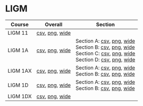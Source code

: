 # LIGM

| Course | Overall | Section |
| ------ | ------- | ------- |
| LIGM 11 | [csv](https://github.com/UCSD-Historical-Enrollment-Data/2025Fall/blob/main/overall/LIGM%2011.csv), [png](https://raw.githubusercontent.com/UCSD-Historical-Enrollment-Data/2025Fall/main/plot_overall/LIGM%2011.png), [wide](https://raw.githubusercontent.com/UCSD-Historical-Enrollment-Data/2025Fall/main/plot_overall_wide/LIGM%2011.png) |  |
| LIGM 1A | [csv](https://github.com/UCSD-Historical-Enrollment-Data/2025Fall/blob/main/overall/LIGM%201A.csv), [png](https://raw.githubusercontent.com/UCSD-Historical-Enrollment-Data/2025Fall/main/plot_overall/LIGM%201A.png), [wide](https://raw.githubusercontent.com/UCSD-Historical-Enrollment-Data/2025Fall/main/plot_overall_wide/LIGM%201A.png) | Section A: [csv](https://github.com/UCSD-Historical-Enrollment-Data/2025Fall/blob/main/section/LIGM%201A_A.csv), [png](https://raw.githubusercontent.com/UCSD-Historical-Enrollment-Data/2025Fall/main/plot_section/LIGM%201A_A.png), [wide](https://raw.githubusercontent.com/UCSD-Historical-Enrollment-Data/2025Fall/main/plot_section_wide/LIGM%201A_A.png)<br>Section B: [csv](https://github.com/UCSD-Historical-Enrollment-Data/2025Fall/blob/main/section/LIGM%201A_B.csv), [png](https://raw.githubusercontent.com/UCSD-Historical-Enrollment-Data/2025Fall/main/plot_section/LIGM%201A_B.png), [wide](https://raw.githubusercontent.com/UCSD-Historical-Enrollment-Data/2025Fall/main/plot_section_wide/LIGM%201A_B.png)<br>Section C: [csv](https://github.com/UCSD-Historical-Enrollment-Data/2025Fall/blob/main/section/LIGM%201A_C.csv), [png](https://raw.githubusercontent.com/UCSD-Historical-Enrollment-Data/2025Fall/main/plot_section/LIGM%201A_C.png), [wide](https://raw.githubusercontent.com/UCSD-Historical-Enrollment-Data/2025Fall/main/plot_section_wide/LIGM%201A_C.png)<br>Section D: [csv](https://github.com/UCSD-Historical-Enrollment-Data/2025Fall/blob/main/section/LIGM%201A_D.csv), [png](https://raw.githubusercontent.com/UCSD-Historical-Enrollment-Data/2025Fall/main/plot_section/LIGM%201A_D.png), [wide](https://raw.githubusercontent.com/UCSD-Historical-Enrollment-Data/2025Fall/main/plot_section_wide/LIGM%201A_D.png) |
| LIGM 1AX | [csv](https://github.com/UCSD-Historical-Enrollment-Data/2025Fall/blob/main/overall/LIGM%201AX.csv), [png](https://raw.githubusercontent.com/UCSD-Historical-Enrollment-Data/2025Fall/main/plot_overall/LIGM%201AX.png), [wide](https://raw.githubusercontent.com/UCSD-Historical-Enrollment-Data/2025Fall/main/plot_overall_wide/LIGM%201AX.png) | Section A: [csv](https://github.com/UCSD-Historical-Enrollment-Data/2025Fall/blob/main/section/LIGM%201AX_A.csv), [png](https://raw.githubusercontent.com/UCSD-Historical-Enrollment-Data/2025Fall/main/plot_section/LIGM%201AX_A.png), [wide](https://raw.githubusercontent.com/UCSD-Historical-Enrollment-Data/2025Fall/main/plot_section_wide/LIGM%201AX_A.png)<br>Section B: [csv](https://github.com/UCSD-Historical-Enrollment-Data/2025Fall/blob/main/section/LIGM%201AX_B.csv), [png](https://raw.githubusercontent.com/UCSD-Historical-Enrollment-Data/2025Fall/main/plot_section/LIGM%201AX_B.png), [wide](https://raw.githubusercontent.com/UCSD-Historical-Enrollment-Data/2025Fall/main/plot_section_wide/LIGM%201AX_B.png) |
| LIGM 1D | [csv](https://github.com/UCSD-Historical-Enrollment-Data/2025Fall/blob/main/overall/LIGM%201D.csv), [png](https://raw.githubusercontent.com/UCSD-Historical-Enrollment-Data/2025Fall/main/plot_overall/LIGM%201D.png), [wide](https://raw.githubusercontent.com/UCSD-Historical-Enrollment-Data/2025Fall/main/plot_overall_wide/LIGM%201D.png) | Section A: [csv](https://github.com/UCSD-Historical-Enrollment-Data/2025Fall/blob/main/section/LIGM%201D_A.csv), [png](https://raw.githubusercontent.com/UCSD-Historical-Enrollment-Data/2025Fall/main/plot_section/LIGM%201D_A.png), [wide](https://raw.githubusercontent.com/UCSD-Historical-Enrollment-Data/2025Fall/main/plot_section_wide/LIGM%201D_A.png)<br>Section B: [csv](https://github.com/UCSD-Historical-Enrollment-Data/2025Fall/blob/main/section/LIGM%201D_B.csv), [png](https://raw.githubusercontent.com/UCSD-Historical-Enrollment-Data/2025Fall/main/plot_section/LIGM%201D_B.png), [wide](https://raw.githubusercontent.com/UCSD-Historical-Enrollment-Data/2025Fall/main/plot_section_wide/LIGM%201D_B.png) |
| LIGM 1DX | [csv](https://github.com/UCSD-Historical-Enrollment-Data/2025Fall/blob/main/overall/LIGM%201DX.csv), [png](https://raw.githubusercontent.com/UCSD-Historical-Enrollment-Data/2025Fall/main/plot_overall/LIGM%201DX.png), [wide](https://raw.githubusercontent.com/UCSD-Historical-Enrollment-Data/2025Fall/main/plot_overall_wide/LIGM%201DX.png) |  |

